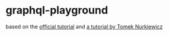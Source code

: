 # graphql-playground

based on the [official tutorial](https://www.graphql-java.com/tutorials/getting-started-with-spring-boot/) and [a tutorial by Tomek Nurkiewicz](https://www.nurkiewicz.com/2020/03/graphql-server-in-java-part-iii.html)

